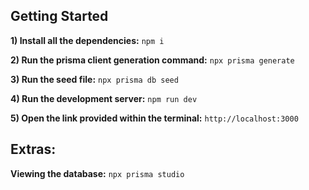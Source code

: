 ## Getting Started


**1) Install all the dependencies:** ```npm i```

**2) Run the prisma client generation command:** ```npx prisma generate```

**3) Run the seed file:** ```npx prisma db seed```

**4) Run the development server:** ```npm run dev```

**5) Open the link provided within the terminal:** ```http://localhost:3000```

## Extras:

**Viewing the database:** ```npx prisma studio```
